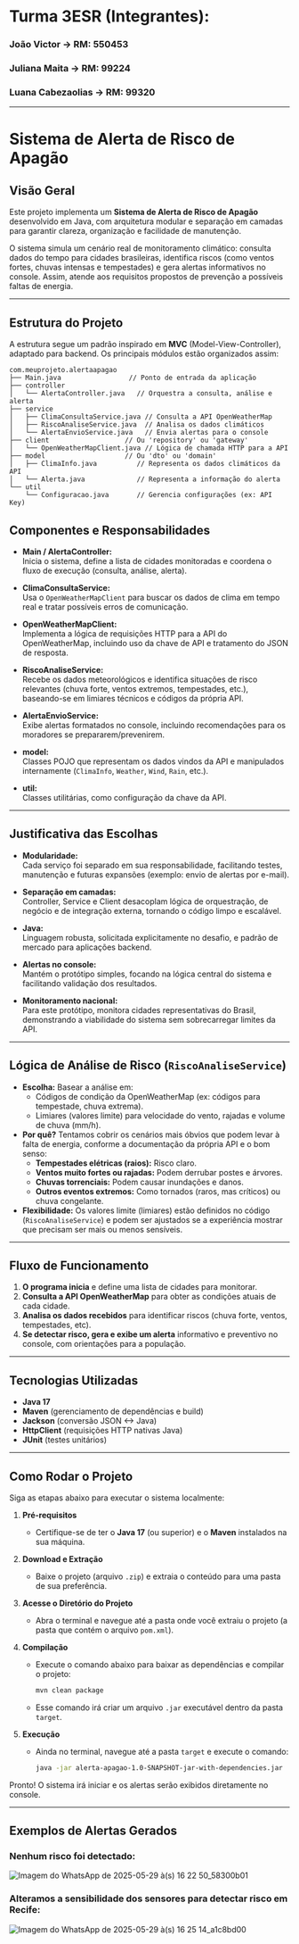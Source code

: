 # Turma 3ESR (Integrantes):

### João Victor -> RM: 550453
### Juliana Maita -> RM: 99224 
### Luana Cabezaolias -> RM: 99320 

---

# Sistema de Alerta de Risco de Apagão

## Visão Geral

Este projeto implementa um **Sistema de Alerta de Risco de Apagão** desenvolvido em Java, com arquitetura modular e separação em camadas para garantir clareza, organização e facilidade de manutenção.

O sistema simula um cenário real de monitoramento climático: consulta dados do tempo para cidades brasileiras, identifica riscos (como ventos fortes, chuvas intensas e tempestades) e gera alertas informativos no console. Assim, atende aos requisitos propostos de prevenção a possíveis faltas de energia.

---

## Estrutura do Projeto

A estrutura segue um padrão inspirado em **MVC** (Model-View-Controller), adaptado para backend. Os principais módulos estão organizados assim:

```
com.meuprojeto.alertaapagao
├── Main.java                 // Ponto de entrada da aplicação
├── controller
│   └── AlertaController.java   // Orquestra a consulta, análise e alerta
├── service
│   ├── ClimaConsultaService.java // Consulta a API OpenWeatherMap
│   ├── RiscoAnaliseService.java  // Analisa os dados climáticos
│   └── AlertaEnvioService.java   // Envia alertas para o console
├── client                   // Ou 'repository' ou 'gateway'
│   └── OpenWeatherMapClient.java // Lógica de chamada HTTP para a API
├── model                    // Ou 'dto' ou 'domain'
│   ├── ClimaInfo.java          // Representa os dados climáticos da API
│   └── Alerta.java             // Representa a informação do alerta
└── util
    └── Configuracao.java       // Gerencia configurações (ex: API Key)
```

## Componentes e Responsabilidades

- **Main / AlertaController:**  
  Inicia o sistema, define a lista de cidades monitoradas e coordena o fluxo de execução (consulta, análise, alerta).

- **ClimaConsultaService:**  
  Usa o `OpenWeatherMapClient` para buscar os dados de clima em tempo real e tratar possíveis erros de comunicação.

- **OpenWeatherMapClient:**  
  Implementa a lógica de requisições HTTP para a API do OpenWeatherMap, incluindo uso da chave de API e tratamento do JSON de resposta.

- **RiscoAnaliseService:**  
  Recebe os dados meteorológicos e identifica situações de risco relevantes (chuva forte, ventos extremos, tempestades, etc.), baseando-se em limiares técnicos e códigos da própria API.

- **AlertaEnvioService:**  
  Exibe alertas formatados no console, incluindo recomendações para os moradores se prepararem/prevenirem.

- **model:**  
  Classes POJO que representam os dados vindos da API e manipulados internamente (`ClimaInfo`, `Weather`, `Wind`, `Rain`, etc.).

- **util:**  
  Classes utilitárias, como configuração da chave da API.

---

## Justificativa das Escolhas

- **Modularidade:**  
  Cada serviço foi separado em sua responsabilidade, facilitando testes, manutenção e futuras expansões (exemplo: envio de alertas por e-mail).

- **Separação em camadas:**  
  Controller, Service e Client desacoplam lógica de orquestração, de negócio e de integração externa, tornando o código limpo e escalável.

- **Java:**  
  Linguagem robusta, solicitada explicitamente no desafio, e padrão de mercado para aplicações backend.

- **Alertas no console:**  
  Mantém o protótipo simples, focando na lógica central do sistema e facilitando validação dos resultados.

- **Monitoramento nacional:**  
  Para este protótipo, monitora cidades representativas do Brasil, demonstrando a viabilidade do sistema sem sobrecarregar limites da API.

---

## Lógica de Análise de Risco (`RiscoAnaliseService`)

*   **Escolha:** Basear a análise em:
    *   Códigos de condição da OpenWeatherMap (ex: códigos para tempestade, chuva extrema).
    *   Limiares (valores limite) para velocidade do vento, rajadas e volume de chuva (mm/h).
*   **Por quê?** Tentamos cobrir os cenários mais óbvios que podem levar à falta de energia, conforme a documentação da própria API e o bom senso:
    *   **Tempestades elétricas (raios):** Risco claro.
    *   **Ventos muito fortes ou rajadas:** Podem derrubar postes e árvores.
    *   **Chuvas torrenciais:** Podem causar inundações e danos.
    *   **Outros eventos extremos:** Como tornados (raros, mas críticos) ou chuva congelante.
*   **Flexibilidade:** Os valores limite (limiares) estão definidos no código (`RiscoAnaliseService`) e podem ser ajustados se a experiência mostrar que precisam ser mais ou menos sensíveis.

---
## Fluxo de Funcionamento

1. **O programa inicia** e define uma lista de cidades para monitorar.
2. **Consulta a API OpenWeatherMap** para obter as condições atuais de cada cidade.
3. **Analisa os dados recebidos** para identificar riscos (chuva forte, ventos, tempestades, etc).
4. **Se detectar risco, gera e exibe um alerta** informativo e preventivo no console, com orientações para a população.

---

## Tecnologias Utilizadas

- **Java 17**
- **Maven** (gerenciamento de dependências e build)
- **Jackson** (conversão JSON <-> Java)
- **HttpClient** (requisições HTTP nativas Java)
- **JUnit** (testes unitários)

---

## Como Rodar o Projeto

Siga as etapas abaixo para executar o sistema localmente:

1. **Pré-requisitos**
   
   - Certifique-se de ter o **Java 17** (ou superior) e o **Maven** instalados na sua máquina.

2. **Download e Extração**
   
   - Baixe o projeto (arquivo `.zip`) e extraia o conteúdo para uma pasta de sua preferência.

3. **Acesse o Diretório do Projeto**
   
   - Abra o terminal e navegue até a pasta onde você extraiu o projeto (a pasta que contém o arquivo `pom.xml`).

4. **Compilação**
   
   - Execute o comando abaixo para baixar as dependências e compilar o projeto:
     ```bash
     mvn clean package
     ```
   - Esse comando irá criar um arquivo `.jar` executável dentro da pasta `target`.

5. **Execução**
   
   - Ainda no terminal, navegue até a pasta `target` e execute o comando:
     ```bash
     java -jar alerta-apagao-1.0-SNAPSHOT-jar-with-dependencies.jar
     ```

Pronto! O sistema irá iniciar e os alertas serão exibidos diretamente no console.


---
## Exemplos de Alertas Gerados

### Nenhum risco foi detectado:
![Imagem do WhatsApp de 2025-05-29 à(s) 16 22 50_58300b01](https://github.com/user-attachments/assets/cec255f5-8b41-481b-9fe7-3dfd19448b07)

### Alteramos a sensibilidade dos sensores para detectar risco em Recife:
![Imagem do WhatsApp de 2025-05-29 à(s) 16 25 14_a1c8bd00](https://github.com/user-attachments/assets/bb9a3a91-ac1c-4992-b30a-31911de769fb)


